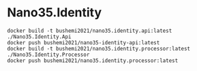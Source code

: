 # Nano35.Identity

    docker build -t bushemi2021/nano35.identity.api:latest ./Nano35.Identity.Api
    docker push bushemi2021/nano35-identity-api:latest
    docker build -t bushemi2021/nano35.identity.processor:latest ./Nano35.Identity.Processor
    docker push bushemi2021/nano35.identity.processor:latest
